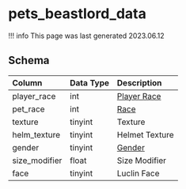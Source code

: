 # pets_beastlord_data

!!! info
	This page was last generated 2023.06.12

## Schema

| Column | Data Type | Description |
| :--- | :--- | :--- |
| player_race | int | [Player Race](../../../../server/npc/race-list) |
| pet_race | int | [Race](../../../../server/npc/race-list) |
| texture | tinyint | Texture |
| helm_texture | tinyint | Helmet Texture |
| gender | tinyint | [Gender](../../../../server/npc/genders) |
| size_modifier | float | Size Modifier |
| face | tinyint | Luclin Face |

